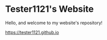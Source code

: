 # Tester1121's Website

Hello, and welcome to my website's repository!

https://tester1121.github.io

